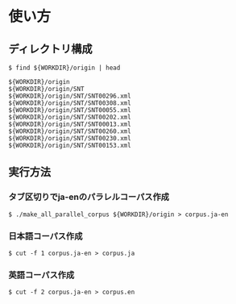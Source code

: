# 使い方
## ディレクトリ構成
```
$ find ${WORKDIR}/origin | head

${WORKDIR}/origin
${WORKDIR}/origin/SNT
${WORKDIR}/origin/SNT/SNT00296.xml
${WORKDIR}/origin/SNT/SNT00308.xml
${WORKDIR}/origin/SNT/SNT00055.xml
${WORKDIR}/origin/SNT/SNT00202.xml
${WORKDIR}/origin/SNT/SNT00013.xml
${WORKDIR}/origin/SNT/SNT00260.xml
${WORKDIR}/origin/SNT/SNT00230.xml
${WORKDIR}/origin/SNT/SNT00153.xml
```
## 実行方法
### タブ区切りでja-enのパラレルコーパス作成
```
$ ./make_all_parallel_corpus ${WORKDIR}/origin > corpus.ja-en 
```
### 日本語コーパス作成
```
$ cut -f 1 corpus.ja-en > corpus.ja
```
### 英語コーパス作成
```
$ cut -f 2 corpus.ja-en > corpus.en
```
